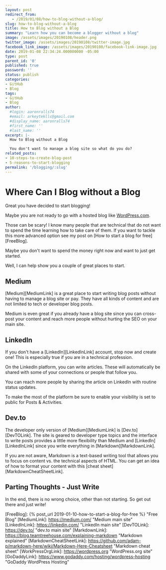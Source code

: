 ```yaml
---
layout: post
redirect_from:
   - /2019/01/08/how-to-blog-without-a-blog/
slug: how-to-blog-without-a-blog
title: How to Blog without a Blog
summary: "Learn how you can become a blogger without a blog"
image: /assets/images/20190108/header.png
twitter_image: /assets/images/20190108/twitter-image.jpg
facebook_link_image: /assets/images/20190108/facebook-link-image.jpg
date: 2019-01-08 22:34:24.000000000 -05:00
type: post
parent_id: '0'
published: true
password: ''
status: publish
categories:
- GitHub
- Blog
tags:
- GitHub
- Blog
author:
  #login: aaronralls74
  #email: arkeytekllc@gmail.com
  #display_name: aaronralls74
  #first_name: ''
  #last_name: ''
excerpt: |-
  How to Blog without a Blog

  You don't want to manage a blog site so what do you do?
related_posts:
- 10-steps-to-create-blog-post
- 5-reasons-to-start-blogging
permalink: '/blogging/:slug'
---
```


# Where Can I Blog without a Blog

Great you have decided to start blogging!

Maybe you are not ready to go with a hosted blog like [WordPress.com][WordPressCOMLink].

Those can be scary! I know many people that are technical that do not want to spend the time learning how to take care of them. If you want to tackle this more advanced option see my post on [How to start a blog for free][FreeBlog].

Maybe you don't want to spend the money right now and want to just get started.

Well, I can help show you a couple of great places to start.

## Medium

[Medium][MediumLink] is a great place to start writing blog posts without having to manage a blog site or pay. They have all kinds of content and are not limited to tech or developer blog posts.

Medium is even great if you already have a blog site since you can cross-post your content and reach more people without hurting the SEO on your main site.

## LinkedIn

If you don't have a [LinkedIn][LinkedInLink] account, stop now and create one! This is especially true if you are in a technical profession.

On the LinkedIn platform, you can write articles. These will automatically be shared with some of your connections or people that follow you.

You can reach more people by sharing the article on LinkedIn with routine status updates.

To make the most of the platform be sure to enable your visibility is set to public for Posts & Activities.

## Dev.to

The developer only version of [Medium][MediumLink] is [Dev.to][DevTOLink]. The site is geared to developer type topics and the interface to write posts provides a little more flexibility than Medium and [LinkedIn][LinkedInLink] since you write everything in [Markdown][MarkdownLink].

If you are not aware, Markdown is a text-based writing tool that allows you to focus on content vs. the technical aspects of HTML. You can get an idea of how to format your content with this [cheat sheet][MarkdownCheatSheetLink].

## Parting Thoughts - Just Write

In the end, there is no wrong choice, other than not starting. So get out there and just write!

[WordPressCOMLink]: https://wordpress.com/ "WordPress main site"
[FreeBlog]: {% post_url 2019-01-10-how-to-start-a-blog-for-free %} "Free Blog"
[MediumLink]: https://medium.com/ "Medium main site"
[LinkedInLink]: https://linkedin.com/ "LinkedIn main site"
[DevTOLink]: https://dev.to/ "dev.to main site"
[MarkdownLink]: https://blog.teamtreehouse.com/explaining-markdown "Markdown explained"
[MarkdownCheatSheetLink]: https://github.com/adam-p/markdown-here/wiki/Markdown-Here-Cheatsheet "Markdown cheat sheet"
[WorkPressOrgLink]: https://wordpress.org "WordPress.org site"
[GoDaddyLink]: https://www.godaddy.com/hosting/wordpress-hosting "GoDaddy WordPress Hosting"